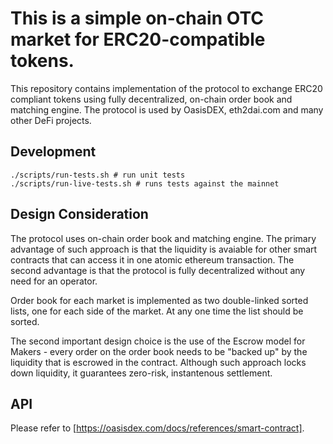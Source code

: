 # This is a simple on-chain OTC market for ERC20-compatible tokens.

This repository contains implementation of the protocol to exchange ERC20 compliant tokens using fully decentralized, on-chain order book and matching engine. The protocol is used by OasisDEX, eth2dai.com and many other DeFi projects. 


## Development

```
./scripts/run-tests.sh # run unit tests
./scripts/run-live-tests.sh # runs tests against the mainnet
```

## Design Consideration

The protocol uses on-chain order book and matching engine. The primary advantage of such approach is that the liquidity is avaiable for other smart contracts that can access it in one atomic ethereum transaction. The second advantage is that the protocol is fully decentralized without any need for an operator. 

Order book for each market is implemented as two double-linked sorted lists, one for each side of the market. At any one time the list should be sorted. 

The second important design choice is the use of the Escrow model for Makers - every order on the order book needs to be "backed up" by the liquidity that is escrowed in the contract. Although such approach locks down liquidity, it guarantees zero-risk, instantenous settlement. 

## API

Please refer to [https://oasisdex.com/docs/references/smart-contract].